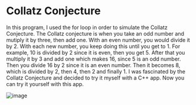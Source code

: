 # Collatz Conjecture

In this program, I used the for loop in order to simulate the Collatz Conjecture. The Collatz conjecture is when you take an odd number and mutiply it by three, then add one. With an even number, you would divide it by 2. With each new number, you keep doing this until you get to 1. For example, 10 is divided by 2 since it is even, then you get 5. After that you multiply it by 3 and add one which makes 16, since 5 is an odd number. Then you divide 16 by 2 since it is an even number. Then it becomes 8, which is divided by 2, then 4, then 2 and finally 1. I was fascinated by the Collatz Conjecture and decided to try it myself with a C++ app. Now you can try it yourself with this app. 

![image](https://user-images.githubusercontent.com/94204190/151713079-0c8eddcd-d744-4ed8-9e01-1b62491cfe56.png)
